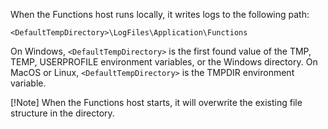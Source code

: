 When the Functions host runs locally, it writes logs to the following path:

```
<DefaultTempDirectory>\LogFiles\Application\Functions
```

On Windows, `<DefaultTempDirectory>` is the first found value of the TMP, TEMP, USERPROFILE environment variables, or the Windows directory.
On MacOS or Linux, `<DefaultTempDirectory>` is the TMPDIR environment variable.

[!Note]
When the Functions host starts, it will overwrite the existing file structure in the directory.

